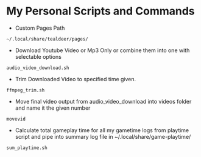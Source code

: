 # My Personal Scripts and Commands


- Custom Pages Path

`~/.local/share/tealdeer/pages/`


- Download Youtube Video or Mp3 Only or combine them into one with selectable options

`audio_video_download.sh`


- Trim Downloaded Video to specified time given.

`ffmpeg_trim.sh`


- Move final video output from audio_video_download into videos folder and name it the given number 

`movevid`


- Calculate total gameplay time for all my gametime logs from playtime script and pipe into summary log file in ~/.local/share/game-playtime/

`sum_playtime.sh`
